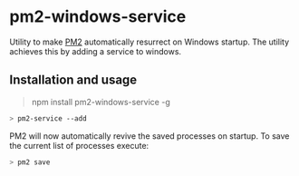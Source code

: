 # pm2-windows-service
Utility to make [PM2](https://github.com/Unitech/PM2) automatically resurrect on Windows startup. The utility achieves this by adding a service to windows.

## Installation and usage
> npm install pm2-windows-service -g
``` bash
> pm2-service --add
```


PM2 will now automatically revive the saved processes on startup. To save the current list of processes execute:
``` bash
> pm2 save
```
